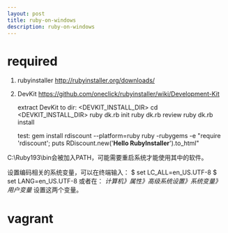 ```yaml
---
layout: post
title: ruby-on-windows
description: ruby-on-windows
---
```


required
========

1.  rubyinstaller
    http://rubyinstaller.org/downloads/

2.  DevKit
    https://github.com/oneclick/rubyinstaller/wiki/Development-Kit
    
    extract DevKit to dir: <DEVKIT_INSTALL_DIR>
    cd <DEVKIT_INSTALL_DIR>
    ruby dk.rb init
    ruby dk.rb review
    ruby dk.rb install
    
    test:
    gem install rdiscount --platform=ruby
    ruby -rubygems -e "require 'rdiscount'; puts RDiscount.new('**Hello RubyInstaller**').to_html"
    
C:\Ruby193\bin会被加入PATH，可能需要重启系统才能使用其中的软件。

设置编码相关的系统变量，可以在终端输入：
    $ set LC_ALL=en_US.UTF-8
    $ set LANG=en_US.UTF-8
或者在： *计算机》属性》高级系统设置》系统变量》用户变量* 设置这两个变量。

vagrant
=======
